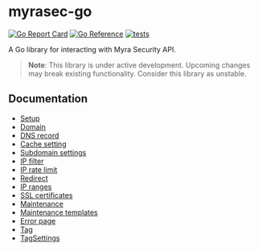# myrasec-go

[![Go Report Card](https://goreportcard.com/badge/github.com/Myra-Security-GmbH/myrasec-go)](https://goreportcard.com/report/github.com/Myra-Security-GmbH/myrasec-go)
[![Go Reference](https://pkg.go.dev/badge/github.com/Myra-Security-GmbH/myrasec-go.svg)](https://pkg.go.dev/github.com/Myra-Security-GmbH/myrasec-go)
[![tests](https://github.com/Myra-Security-GmbH/myrasec-go/actions/workflows/test.yml/badge.svg)](https://github.com/Myra-Security-GmbH/myrasec-go/actions/workflows/test.yml)

A Go library for interacting with Myra Security API.

> **Note**: This library is under active development. 
> Upcoming changes may break existing functionality.
> Consider this library as unstable.

## Documentation
- [Setup](./docs/setup.md)
- [Domain](./docs/domain.md)
- [DNS record](./docs/dns_record.md)
- [Cache setting](./docs/cache_setting.md)
- [Subdomain settings](./docs/subdomain_settings.md)
- [IP filter](./docs/ip_filter.md)
- [IP rate limit](./docs/ratelimit.md)
- [Redirect](./docs/redirect.md)
- [IP ranges](./docs/ip_range.md)
- [SSL certificates](./docs/ssl.md)
- [Maintenance](./docs/maintenance.md)
- [Maintenance templates](./docs/maintenance_template.md)
- [Error page](./docs/error_page.md)
- [Tag](./docs/tag.md)
- [TagSettings](./docs/tag_settings.md)